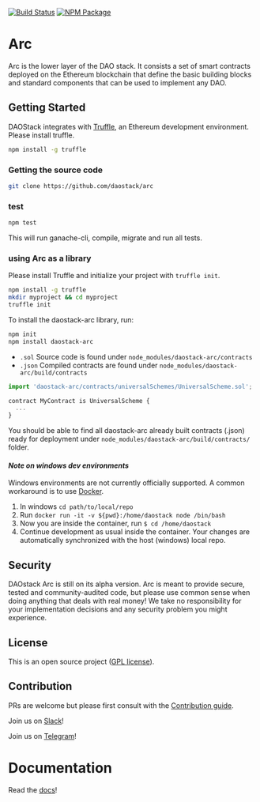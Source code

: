 [![Build Status](https://travis-ci.org/@daostack/arc.svg?branch=master)](https://travis-ci.org/daostack/arc)
[![NPM Package](https://img.shields.io/npm/v/@daostack/arc.svg?style=flat-square)](https://www.npmjs.org/package/@daostack/arc)
# Arc

Arc is the lower layer of the DAO stack. It consists a set of smart contracts deployed on the Ethereum blockchain that define the basic building blocks and standard components that can be used to implement any DAO.

## Getting Started

DAOStack integrates with [Truffle](https://github.com/ConsenSys/truffle), an Ethereum development environment.
Please install truffle.


```sh
npm install -g truffle
```
### Getting the source code

```sh
git clone https://github.com/daostack/arc
```

### test
```sh
npm test
```
This will run ganache-cli, compile, migrate and run all tests.

### using Arc as a library

Please install Truffle and initialize your project with `truffle init`.

```sh
npm install -g truffle
mkdir myproject && cd myproject
truffle init
```
To install the daostack-arc library, run:
```sh
npm init
npm install daostack-arc
```

- `.sol` Source code is found under `node_modules/daostack-arc/contracts`
- `.json` Compiled contracts are found under `node_modules/daostack-arc/build/contracts`

```js
import 'daostack-arc/contracts/universalSchemes/UniversalScheme.sol';

contract MyContract is UniversalScheme {
  ...
}
```

You should be able to find all daostack-arc already built contracts (<contract>.json) ready for deployment under `node_modules/daostack-arc/build/contracts/` folder.

#### *Note on windows dev environments*
Windows environments are not currently officially supported.
A common workaround is to use [Docker](https://www.docker.com/).
1. In windows `cd path/to/local/repo`
2. Run `docker run -it -v ${pwd}:/home/daostack node /bin/bash`
3. Now you are inside the container, run `$ cd /home/daostack`
4. Continue development as usual inside the container. Your changes are automatically synchronized with the host (windows) local repo.

## Security
DAOstack Arc is still on its alpha version.
Arc is meant to provide secure, tested and community-audited code, but please use common sense when doing anything that deals with real money! We take no responsibility for your implementation decisions and any security problem you might experience.

## License

This is an open source project ([GPL license](https://github.com/daostack/daostack/blob/master/LICENSE)).

## Contribution

PRs are welcome but please first consult with the [Contribution guide](https://github.com/daostack/arc/blob/master/CONTRIBUTING.md).

Join us on [Slack](https://daostack.slack.com/)!

Join us on [Telegram](https://t.me/daostackcommunity)!

# Documentation

Read the [docs](https://daostack.github.io/arc)!
